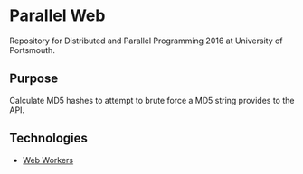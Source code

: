 # Parallel Web
Repository for Distributed and Parallel Programming 2016 at University of Portsmouth.

## Purpose
Calculate MD5 hashes to attempt to brute force a MD5 string provides to the API.

## Technologies
* [Web Workers](https://developer.mozilla.org/en-US/docs/Web/API/Web_Workers_API)
